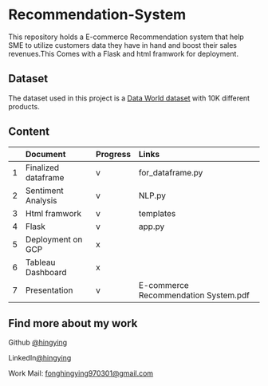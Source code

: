 # Recommendation-System

This repository holds a E-commerce Recommendation system that help SME to utilize customers data
they have in hand and boost their sales revenues.This Comes with a Flask and html framwork for deployment.


## Dataset
The dataset used in this project is a [Data World dataset](https://data.world/promptcloud/fashion-products-on-amazon-com) with 10K different products.

## Content

| |Document | Progress | Links |
| :---   | :--- | :---  |:---  |
| 1 |Finalized dataframe  | v  |  for_dataframe.py   |
| 2 |Sentiment Analysis    | v  |  NLP.py    |
| 3 |Html framwork | v  |  templates   |
| 4 |Flask | v  |   app.py  |
| 5 |Deployment on GCP   | x  |      |
| 6 |Tableau Dashboard  | x  |      |
| 7 |Presentation   | v  |  E-commerce Recommendation System.pdf  |

  
## Find more about my work

 Github [@hingying](https://www.github.com/hingying)

 LinkedIn[@hingying](https://www.github.com/hingying)

Work Mail: fonghingying970301@gmail.com
